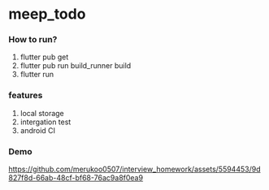 # meep_todo

### How to run?
1. flutter pub get
2. flutter pub run build_runner build  
3. flutter run

### features
1. local storage
2. intergation test
3. android CI

### Demo
https://github.com/merukoo0507/interview_homework/assets/5594453/9d827f8d-66ab-48cf-bf68-76ac9a8f0ea9

